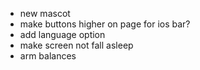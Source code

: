 - new mascot
- make buttons higher on page for ios bar?
- add language option
- make screen not fall asleep
- arm balances